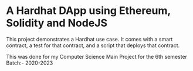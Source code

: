 # A Hardhat DApp using Ethereum, Solidity and NodeJS

This project demonstrates a Hardhat use case. It comes with a smart contract, a test for that contract, and a script that deploys that contract.

This was done for my Computer Science Main Project for the 6th semester 
Batch:- 2020-2023

